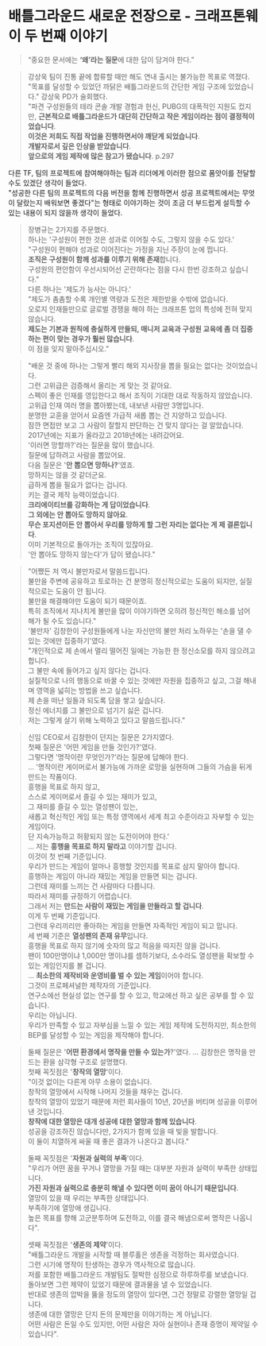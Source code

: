 # 배틀그라운드 새로운 전장으로 - 크래프톤웨이 두 번째 이야기

> “중요한 문서에는 **‘왜’라는 질문**에 대한 답이 담겨야 한다.” 

> 강상욱 팀이 진통 끝에 합류할 때만 해도 연내 출시는 불가능한 목표로 역졌다. "목표를 달성할 수 있었던 까닭은 배틀그라운드의 간단한 게임 구조에 있었습니다." 강상욱 PD가 술회했다.  
> "파견 구성원들의 테라 콘솔 개발 경험과 헌신, PUBG의 대폭적인 지원도 컸지만, **근본적으로 배틀그라운드가 대단히 간단하고 작은 게임이라는 점이 결정적이었습니다**.  
> **이것은 저희도 직접 작업을 진행하면서야 깨닫게 되었습니다**.  
> **개발자로서 깊은 인상을 받았습니다**.  
> **앞으로의 게임 제작에 많은 참고가 됐습니다**.
> p.297

다른 TF, 팀의 프로젝트에 참여해야하는 팀과 리더에게 이러한 점으로 품앗이를 전달할 수도 있겠단 생각이 들었다.  
"성공한 다른 팀의 프로젝트의 다음 버전을 함께 진행하면서 성공 프로젝트에서는 무엇이 달랐는지 배워보면 좋겠다"는 형태로 이야기하는 것이 조금 더 부드럽게 설득할 수 있는 내용이 되지 않을까 생각이 들었다.  


> 장병규는 2가지를 주문했다.  
> 하나는 '구성원이 편한 것은 성과로 이어질 수도, 그렇지 않을 수도 있다.'  
> "구성원이 편해야 성과로 이어진다는 가정을 지닌 주장이 눈에 띕니다.  
> **조직은 구성원이 함께 성과를 이루기 위해 존재**합니다.  
> 구성원의 편안함이 우선시되어선 곤란하다는 점을 다시 한번 강조하고 싶습니다."  
> 다른 하나는 '제도가 능사는 아니다.'  
> "제도가 촘촘할 수록 개인별 역량과 도전은 제한받을 수밖에 없습니다.  
> 오로지 인재들만으로 글로벌 경쟁을 해야 하는 크래프톤 업의 특성에 전혀 맞지 않습니다.  
> **제도는 기본과 원칙에 충실하게 만들되, 매니저 교육과 구성원 교육에 좀 더 집중하는 편이 맞는 경우가 훨씬 많습니다**.  
> 이 점을 잊지 말아주십시오."

> "배운 것 중에 하나는 그렇게 빨리 해외 지사장을 뽑을 필요는 없다는 것이었습니다.  
> 그런 고위급은 검증해서 올리는 게 맞는 것 같아요.  
> 스펙이 좋은 인재를 영입한다고 해서 조직이 기대한 대로 작동하지 않았습니다.  
> 고위급 인재 여러 명을 뽑아봤는데, 내보낸 사람만 3명입니다.  
> 분명한 교훈을 얻어서 요즘엔 가급적 새롭 뽑는 건 지양하고 있습니다.  
> 잠깐 면접만 보고 그 사람이 잘할지 판단하는 건 맞지 않다는 걸 알았습니다.  
> 2017년에는 지표가 올라갔고 2018년에는 내려갔어요.  
> '이러면 망할까?'라는 질문을 많이 했습니다.  
> 질문에 답하려고 사람을 뽑았어요.  
> 다음 질문은 '**안 뽑으면 망하나?**'였죠.  
> 망하지는 않을 것 같더군요.  
> 급하게 뽑을 필요가 없다는 겁니다.  
> 키는 결국 제작 능력이었습니다.  
> **크리에이티브를 강화하는 게 답이었습니다**.  
> **그 외에는 안 뽑아도 망하지 않아요**.  
> **무슨 포지션이든 안 뽑아서 우리를 망하게 할 그런 자리는 없다는 게 제 결론입니다**.  
> 이미 기본적으로 돌아가는 조직이 있잖아요.  
> '안 뽑아도 망하지 않는다'가 답이 됐습니다."


> "어쨌든 저 역시 불만자로서 말씀드립니다.  
> 불만을 주변에 공유하고 토로하는 건 분명히 정신적으로는 도움이 되지만, 실질적으로는 도움이 안 됩니다.  
> 불만을 해결해야만 도움이 되기 때문이죠.  
> 특히 조직에서 지나치게 불만을 많이 이야기하면 오히려 정신적인 해소를 넘어 해가 될 수도 있습니다."  
> '불만자' 김창한이 구성원들에게 나눈 자신만의 불만 처리 노하우는 '손을 댈 수 있는 것에만 집중하기'였다.  
> "개인적으로 제 손에서 멀리 떨어진 일에는 가능한 한 정신소모를 하지 않으려고 합니다.  
> 그 불만 속에 들어가고 싶지 않다는 겁니다.  
> 실질적으로 나의 행동으로 바꿀 수 있는 것에만 자원을 집중하고 싶고, 그걸 해내며 영역을 넓히는 방법을 쓰고 싶습니다.  
> 제 손을 떠난 일들과 되도록 담을 쌓고 싶습니다.  
> 정신 에너지를 그 불만으로 넘기기 싫은 겁니다.  
> 저는 그렇게 살기 위해 노력하고 있다고 말씀드립니다."

> 신임 CEO로서 김창한이 던지는 질문은 2가지였다.  
> 첫째 질문은 '어떤 게임을 만들 것인가?'였다.  
> 그렇다면 '명작이란 무엇인가?'라는 질문에 답해야 한다.  
> ...
> '명작이란 게이머로서 불가능에 가까운 로망을 실현하며 그들의 가슴을 뒤게 만드는 작품이다.  
> 흥행을 목표로 하지 않고,  
> 스스로 게이머로서 즐길 수 있는 재미가 있고,  
> 그 재미를 즐길 수 있는 열성팬이 있는,  
> 새롭고 혁신적인 게임 또는 특정 영역에서 세계 최고 수준이라고 자부할 수 있는 게임이다.  
> 단 지속가능하고 허황되지 않는 도전이어야 한다.'  
> ...
> 저는 **흥행을 목표로 하지 말라고** 이야기할 겁니다.  
> 이것이 첫 번째 기준입니다.  
> 우리가 만드는 게임이 얼마나 흥행할 것인지를 목표로 삼지 말아야 합니다.  
> 흥행하는 게임이 아니라 재밌는 게임을 만들면 되는 겁니다.  
> 그런데 재미를 느끼는 건 사람마다 다릅니다.  
> 따라서 재미를 규정하기 어렵습니다.  
> 그래서 저는 **만드는 사람이 재밌는 게임을 만들라고 할 겁니다**.  
> 이게 두 번째 기준입니다.  
> 그런데 우리끼리만 좋아하는 게임을 만들면 자족적인 게임이 되고 맙니다.  
> 세 번째 기준은 **열성팬의 존재 유무**입니다.  
> 흥행을 목표로 하지 않기에 숫자의 많고 적음을 따지진 않을 겁니다.  
> 팬이 100만명이냐 1,000만 명이냐를 셈하기보다, 소수라도 열성팬을 확보할 수 있는 게임인지를 볼 겁니다.  
> ...
> **최소한의 제작비와 운영비를 벌 수 있는 게임**이어야 합니다.  
> 그것이 프로페셔널한 제작자의 기준입니다.  
> 연구소에선 현실성 없는 연구를 할 수 있고, 학교에선 하고 싶은 공부를 할 수 있습니다.  
> 우리는 아닙니다.  
> 우리가 만족할 수 있고 자부심을 느낄 수 있는 게임 제작에 도전하지만, 최소한의 BEP를 달성할 수 있는 게임을 제작해야 합니다.

> 둘째 질문은 '**어떤 환경에서 명작을 만들 수 있는가**?'였다.
> ...
> 김창한은 명작을 만드는 환을 삼각형 구조로 설명했다.  
> 첫째 꼭짓점은 '**창작의 열망**'이다.  
> "이것 없이는 다른게 아무 소용이 없습니다.  
> 창작의 열망에서 시작해 나머지 것들을 채우는 겁니다.  
> 창작의 열망이 있었기 때문에 저런 회사들이 10년, 20년을 버티며 성공을 이루어낸 것입니다.  
> **창작에 대한 열망은 대개 성공에 대한 열망과 함께 있습니다**.  
> 성공을 강조하진 않습니다만, 2가지가 함께 있을 때 빛을 발합니다.  
> 이 둘이 치열하게 싸울 때 좋은 결과가 나온다고 봅니다."  
>
> 둘째 꼭짓점은 '**자원과 실력의 부족**'이다.  
> "우리가 어떤 꿈을 꾸거나 열망을 가질 때는 대부분 자원과 실력이 부족한 상태입니다.  
> **가진 자원과 실력으로 충분히 해낼 수 있다면 이미 꿈이 아니기 때문입니다**.  
> 열망이 있을 때 우리는 부족한 상태입니다.  
> 부족하기에 열망애 생깁니다.  
> 높은 목표를 향해 고군분투하며 도전하고, 이를 결국 해냄으로써 명작은 나옵니다".  
>
> 셋째 꼭짓점은 '**생존의 제약**'이다.  
> "배틀그라운드 개발을 시작할 때 블루홀은 생존을 걱정하는 회사였습니다.  
> 그런 시기에 명작이 탄생하는 경우가 역사적으로 많습니다.  
> 저를 포함한 배틀그라운드 개발팀도 절박한 심정으로 하루하루를 보냈습니다.  
> 돌아보면 그런 제약이 있었기 때문에 결과물을 낼 수 있었습니다.  
> 반대로 생존의 압박을 뚫을 정도의 열망이 있다면, 그건 정말로 강렬한 열망일 겁니다.  
> 생존에 대한 열망은 단지 돈의 문제만을 이야기하는 게 아닙니다.  
> 어떤 사람은 돈일 수도 있지만, 어떤 사람은 자아 실현이나 존재 증명이 제약일 수 있습니다". 